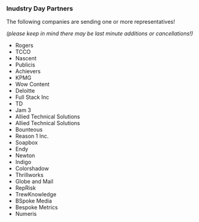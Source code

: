 ### Inudstry Day Partners

The following companies are sending one or more representatives!

_(please keep in mind there may be last minute additions or cancellations!)_

* Rogers
* TCCO
* Nascent
* Publicis
* Achievers
* KPMG
* Wow Content
* Deloitte
* Full Stack Inc
* TD
* Jam 3
* Allied Technical Solutions
* Allied Technical Solutions
* Bounteous
* Reason 1 Inc.
* Soapbox
* Endy
* Newton
* Indigo
* Colorshadow
* Thrillworks
* Globe and Mail
* RepRisk
* TrewKnowledge
* BSpoke Media
* Bespoke Metrics
* Numeris
